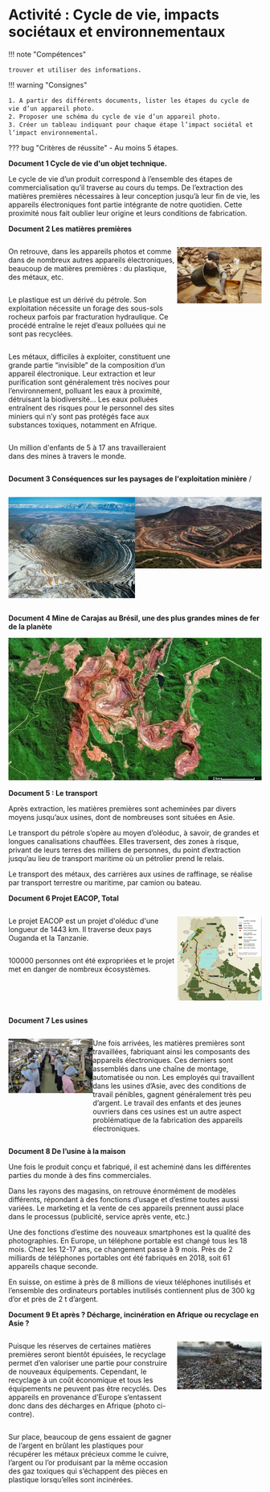 # Activité : Cycle de vie, impacts sociétaux et environnementaux

!!! note "Compétences"

    trouver et utiliser des informations. 

!!! warning "Consignes"

    1. A partir des différents documents, lister les étapes du cycle de vie d’un appareil photo.
    2. Proposer une schéma du cycle de vie d’un appareil photo. 
    3. Créer un tableau indiquant pour chaque étape l’impact sociétal et l’impact environnemental.   

??? bug "Critères de réussite"
    - Au moins 5 étapes.


**Document 1 Cycle de vie d'un objet technique.**

Le cycle de vie d’un produit correspond à l’ensemble des étapes de commercialisation qu’il traverse au cours du temps. De l’extraction des matières premières nécessaires à leur conception jusqu’à leur fin de vie, les appareils électroniques font partie intégrante de notre quotidien. Cette proximité nous fait oublier leur origine et leurs conditions de fabrication.



**Document 2 Les matières premières**


<div markdown style="display:flex; flex-direction: row; ">

<div markdown style="display:flex; flex-direction: column; flex: 2 1 0;">

On retrouve, dans les appareils photos et comme dans de nombreux autres appareils électroniques, beaucoup de matières premières : du plastique, des métaux, etc. 

Le plastique est un dérivé du pétrole. Son exploitation nécessite un forage des sous-sols rocheux parfois par fracturation hydraulique. Ce procédé entraîne le rejet d’eaux polluées qui ne sont pas recyclées. 

Les métaux, difficiles à exploiter, constituent une grande partie “invisible” de la composition d’un appareil électronique. Leur extraction et leur purification sont généralement très nocives pour l’environnement, polluant les eaux à proximité, détruisant la biodiversité… Les eaux polluées entraînent des risques pour le personnel des sites miniers qui n’y sont pas protégés face aux substances toxiques, notamment en Afrique.

Un million d'enfants de 5 à 17 ans travailleraient dans des mines à travers le monde.
</div>

<div markdown style="display:flex; flex-direction: column; flex: 1 1 0;">

![Tanzanie, enfant dans une mine d’or](pictures/enfantMines.png)

</div>
</div>


**Document 3 Conséquences sur les paysages de l'exploitation minière**
 / 

<div markdown style="display:flex; flex-direction: row;">

![Mine de cuivre de Kennecott, Etats Unis](pictures/mineCuivre.png)

![Mine d'or de Los Filos, Mexique](pictures/mineOr.png)


</div>



**Document 4 Mine de Carajas au Brésil, une des plus grandes mines de fer de la planète**

![](pictures/mineBresil.png)

**Document 5 : Le transport**

Après extraction, les matières premières sont acheminées par divers moyens jusqu’aux usines, dont de nombreuses sont situées en Asie.  

Le transport du pétrole s’opère au moyen d’oléoduc, à savoir, de grandes et longues canalisations chauffées. Elles traversent, des zones à risque, privant de leurs terres des milliers de personnes, du point d’extraction jusqu’au lieu de transport maritime où un pétrolier prend le relais.

Le transport des métaux, des carrières aux usines de raffinage, se réalise par transport terrestre ou maritime, par camion ou bateau.


**Document 6 Projet EACOP, Total**


<div markdown style="display:flex; flex-direction: row; ">

<div markdown style="display:flex; flex-direction: column; flex: 2 1 0;">

Le projet EACOP est un projet d'oléduc d'une longueur de 1443 km. Il traverse deux pays Ouganda et la Tanzanie.

100000 personnes ont été expropriées et le projet met en danger de nombreux écosystèmes.


</div>

<div markdown style="display:flex; flex-direction: column; flex: 1 1 0;">

![](pictures/projetEACOP.png)


</div>
</div>


**Document 7 Les usines**

<div markdown style="display:flex; flex-direction: row; ">

<div markdown style="display:flex; flex-direction: column; flex: 1 1 0;">

![Ouvriers Japonais, Nikon](pictures/usineNikon.png)

</div>

<div markdown style="display:flex; flex-direction: column; flex: 2 1 0;">

Une fois arrivées, les matières premières sont travaillées, fabriquant ainsi les composants des appareils électroniques. Ces derniers sont assemblés dans une chaîne de montage, automatisée ou non. Les employés qui travaillent dans les usines d’Asie, avec des conditions de travail pénibles, gagnent généralement très peu d’argent. Le travail des enfants et des jeunes ouvriers dans ces usines est un autre aspect problématique de la fabrication des appareils électroniques. 

</div>
</div>


**Document 8 De l’usine à la maison**

Une fois le produit conçu et fabriqué, il est acheminé dans les différentes parties du monde à des fins commerciales.  

Dans les rayons des magasins, on retrouve énormément de modèles différents, répondant à des fonctions d’usage et d’estime toutes aussi variées. Le marketing et la vente de ces appareils prennent aussi place dans le processus (publicité, service après vente, etc.) 

Une des fonctions d’estime des nouveaux smartphones est la qualité des photographies. En Europe, un téléphone portable est changé tous les 18 mois. Chez les 12-17 ans, ce changement passe à 9 mois. Près de 2 milliards de téléphones portables ont été fabriqués en 2018, soit 61 appareils chaque seconde.

En suisse, on estime à près de 8 millions de vieux téléphones inutilisés et l’ensemble des ordinateurs portables inutilisés contiennent plus de 300 kg d’or et près de 2 t d’argent.


**Document 9 Et après ? Décharge, incinération en Afrique ou recyclage en Asie ?**


<div markdown style="display:flex; flex-direction: row; ">

<div markdown style="display:flex; flex-direction: column; flex: 2 1 0;">

Puisque les réserves de certaines matières premières seront bientôt épuisées, le recyclage permet d’en valoriser une partie pour construire de nouveaux équipements.
Cependant, le recyclage à un coût économique et tous les équipements ne peuvent pas être recyclés. Des appareils en provenance d’Europe s’entassent donc dans des décharges en Afrique (photo ci-contre).

Sur place, beaucoup de gens essaient de gagner de l’argent en brûlant les plastiques pour récupérer les métaux précieux comme le cuivre, l’argent ou l’or produisant par la même occasion des gaz toxiques qui s’échappent des pièces en plastique lorsqu’elles sont incinérées. 

</div>

<div markdown style="display:flex; flex-direction: column; flex: 1 1 0;">

![décharge d’Agbogbloshie, Ghana](pictures/dechargeGhana.png)

</div>
</div>
